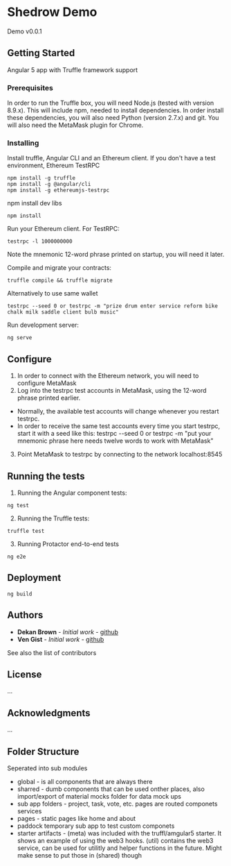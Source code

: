 
# Shedrow Demo

Demo v0.0.1

## Getting Started

Angular 5 app with Truffle framework support

### Prerequisites

In order to run the Truffle box, you will need Node.js (tested with version 8.9.x). This will include npm, needed to install dependencies. In order install these dependencies, you will also need Python (version 2.7.x) and git. You will also need the MetaMask plugin for Chrome.


### Installing

Install truffle, Angular CLI and an Ethereum client. If you don't have a test environment, Ethereum TestRPC

```
npm install -g truffle
npm install -g @angular/cli
npm install -g ethereumjs-testrpc
```

npm install dev libs

```
npm install
```

Run your Ethereum client. For TestRPC:

```
testrpc -l 1000000000
```
Note the mnemonic 12-word phrase printed on startup, you will need it later.

Compile and migrate your contracts:

```
truffle compile && truffle migrate
```

Alternatively to use same wallet
```
testrpc --seed 0 or testrpc -m "prize drum enter service reform bike chalk milk saddle client bulb music"
```

Run development server:

```
ng serve
```

## Configure

1) In order to connect with the Ethereum network, you will need to configure MetaMask
2) Log into the testrpc test accounts in MetaMask, using the 12-word phrase printed earlier.
* Normally, the available test accounts will change whenever you restart testrpc.
* In order to receive the same test accounts every time you start testrpc, start it with a seed like this: testrpc --seed 0 or testrpc -m "put your mnemonic phrase here needs twelve words to work with MetaMask"
3) Point MetaMask to testrpc by connecting to the network localhost:8545

## Running the tests

1) Running the Angular component tests:

```ng test```

2) Running the Truffle tests:

```truffle test```

3) Running Protactor end-to-end tests

```ng e2e```


## Deployment

```ng build```

## Authors

* **Dekan Brown** - *Initial work* - [github](https://github.com/dekanbro)
* **Ven Gist** - *Initial work* - [github](https://github.com/oovg)

See also the list of contributors

## License

...

## Acknowledgments

...

## Folder Structure

Seperated into sub modules
* global - is all components that are always there
* sharred - dumb components that can be used onther places, also import/export of material
   mocks folder for data mock ups
* sub app folders - project, task, vote, etc. 
   pages are routed componets
   services
* pages - static pages like home and about
* paddock temporary sub app to test custom componets
* starter artifacts - (meta) was included with the truffl/amgular5 starter. It shows an example of using the web3 hooks. (util) contains the web3 service, can be used for  utilitly and helper functions in the future. Might make sense to put those in (shared) though
